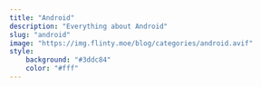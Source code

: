 ```yaml
---
title: "Android"
description: "Everything about Android"
slug: "android"
image: "https://img.flinty.moe/blog/categories/android.avif"
style:
    background: "#3ddc84"
    color: "#fff"
---
```

